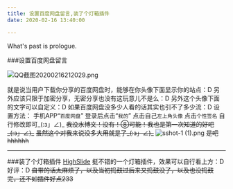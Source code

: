 ```yaml
---
title: 设置百度网盘留言,装了个灯箱插件
date: 2020-02-16 13:40:00

---
```

What's past is prologue.

<!--more-->###设置百度网盘留言

![QQ截图20200216212029.png][1]

就是说当用户下载你分享的百度网盘时，能够在你头像下面显示你的站点：D
另外应该只限于加密分享，无密分享也没有这玩意儿不是么：D
另外这个头像下面的文字可以自定义：D
如果百度网盘没多少人看的话其实也引不了多少流：D
设置方法：
手机APP“`百度网盘`”
登录后点击“`我的`”
点击自己`左上角头像`
点击`个性签名`
自行修改即可_(:з」∠)_
~~我没水博文！没有！⑧可能！我也是第一次知道的好吧_(:з」∠)_~~
~~虽然这个对我来说没多大用就是了_(:з」∠)_~~
![sshot-1 (1).png][2]
~~是吧hhhhhh~~


----------


###装了个灯箱插件
[HighSlide][3]
挺不错的一个灯箱插件，效果可以自行看上方：D
好评：D
~~自带的话太麻烦了，以及当初捣鼓过后来又捣鼓没了，以及也没捣鼓完，还不如插件好点233~~


[1]: https://wansz.xyz/usr/uploads/2020/02/1836172311.png
[2]: https://wansz.xyz/usr/uploads/2020/02/1828441244.png
[3]: https://github.com/jzwalk/HighSlide